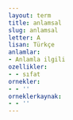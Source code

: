 ```yaml
---
layout: term
title: anlamsal
slug: anlamsal
letter: A
lisan: Türkçe
anlamlar:
- Anlamla ilgili
ozellikler:
- - sıfat
ornekler:
- - ''
orneklerkaynak:
- - ''
---
```

